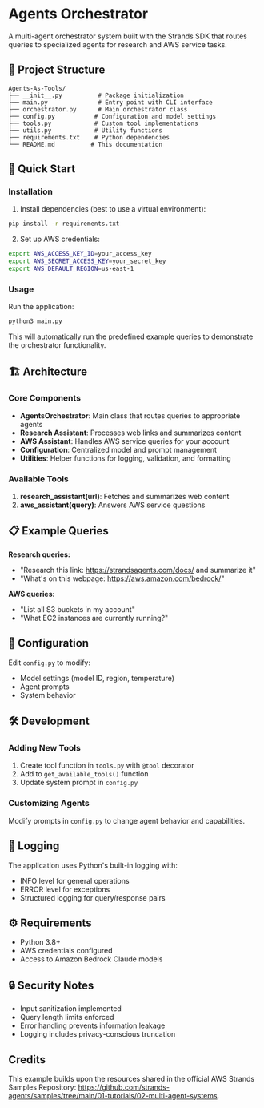 # Agents Orchestrator

A multi-agent orchestrator system built with the Strands SDK that routes queries to specialized agents for research and AWS service tasks.

## 📁 Project Structure

```
Agents-As-Tools/
├── __init__.py          # Package initialization
├── main.py              # Entry point with CLI interface
├── orchestrator.py      # Main orchestrator class
├── config.py           # Configuration and model settings
├── tools.py            # Custom tool implementations
├── utils.py            # Utility functions
├── requirements.txt    # Python dependencies
└── README.md          # This documentation
```

## 🚀 Quick Start

### Installation

1. Install dependencies (best to use a virtual environment):
```bash
pip install -r requirements.txt
```

2. Set up AWS credentials:
```bash
export AWS_ACCESS_KEY_ID=your_access_key
export AWS_SECRET_ACCESS_KEY=your_secret_key
export AWS_DEFAULT_REGION=us-east-1
```

### Usage

Run the application:
```bash
python3 main.py
```

This will automatically run the predefined example queries to demonstrate the orchestrator functionality.

## 🏗️ Architecture

### Core Components

- **AgentsOrchestrator**: Main class that routes queries to appropriate agents
- **Research Assistant**: Processes web links and summarizes content  
- **AWS Assistant**: Handles AWS service queries for your account
- **Configuration**: Centralized model and prompt management
- **Utilities**: Helper functions for logging, validation, and formatting

### Available Tools

1. **research_assistant(url)**: Fetches and summarizes web content
2. **aws_assistant(query)**: Answers AWS service questions

## 📋 Example Queries

**Research queries:**
- "Research this link: https://strandsagents.com/docs/ and summarize it"
- "What's on this webpage: https://aws.amazon.com/bedrock/"

**AWS queries:**
- "List all S3 buckets in my account"
- "What EC2 instances are currently running?"

## 🔧 Configuration

Edit `config.py` to modify:
- Model settings (model ID, region, temperature)
- Agent prompts
- System behavior

## 🛠️ Development

### Adding New Tools

1. Create tool function in `tools.py` with `@tool` decorator
2. Add to `get_available_tools()` function  
3. Update system prompt in `config.py`

### Customizing Agents

Modify prompts in `config.py` to change agent behavior and capabilities.

## 📝 Logging

The application uses Python's built-in logging with:
- INFO level for general operations
- ERROR level for exceptions
- Structured logging for query/response pairs

## ⚙️ Requirements

- Python 3.8+
- AWS credentials configured
- Access to Amazon Bedrock Claude models

## 🔒 Security Notes

- Input sanitization implemented
- Query length limits enforced
- Error handling prevents information leakage
- Logging includes privacy-conscious truncation


## Credits
This example builds upon the resources shared in the official AWS Strands Samples Repository: https://github.com/strands-agents/samples/tree/main/01-tutorials/02-multi-agent-systems.
